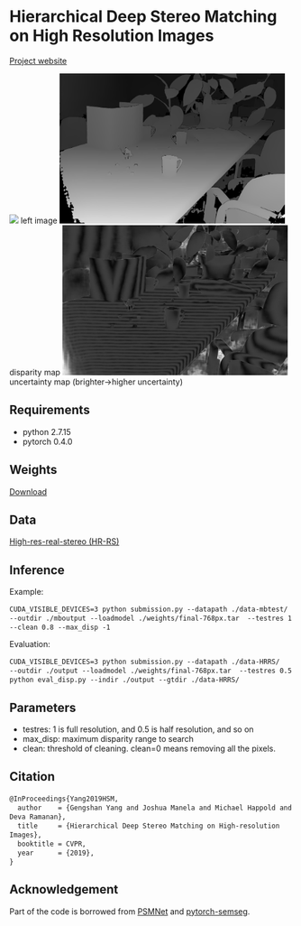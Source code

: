 # Hierarchical Deep Stereo Matching on High Resolution Images
[Project website](http://www.contrib.andrew.cmu.edu/~gengshay/cvpr19stereo)

<img src="data-mbtest/CrusadeP/im0.png" width="400">
left image
<img src="mboutput/CrusadeP-disp.png" width="400">
disparity map
<img src="mboutput/CrusadeP-ent.png" width="400">
uncertainty map (brighter->higher uncertainty)

## Requirements
- python 2.7.15
- pytorch 0.4.0

## Weights
[Download](https://drive.google.com/file/d/1BlH7IafX-X0A5kFPd50WkZXqxo0_gtoI/view?usp=sharing)

## Data
[High-res-real-stereo (HR-RS)](https://drive.google.com/file/d/1UTkOgw5IO-GcVYapzCdzrmjbjkGMyOH4/view?usp=sharing)

## Inference
Example:
```
CUDA_VISIBLE_DEVICES=3 python submission.py --datapath ./data-mbtest/   --outdir ./mboutput --loadmodel ./weights/final-768px.tar  --testres 1 --clean 0.8 --max_disp -1
```

Evaluation:
```
CUDA_VISIBLE_DEVICES=3 python submission.py --datapath ./data-HRRS/   --outdir ./output --loadmodel ./weights/final-768px.tar  --testres 0.5
python eval_disp.py --indir ./output --gtdir ./data-HRRS/
```

## Parameters
- testres: 1 is full resolution, and 0.5 is half resolution, and so on
- max_disp: maximum disparity range to search
- clean: threshold of cleaning. clean=0 means removing all the pixels.

## Citation
```
@InProceedings{Yang2019HSM,
  author    = {Gengshan Yang and Joshua Manela and Michael Happold and Deva Ramanan},
  title     = {Hierarchical Deep Stereo Matching on High-resolution Images},
  booktitle = CVPR,
  year      = {2019},
}
```

## Acknowledgement
Part of the code is borrowed from [PSMNet](https://github.com/JiaRenChang/PSMNet) and [pytorch-semseg](https://github.com/meetshah1995/pytorch-semseg).

